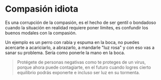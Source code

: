 # Compasión idiota

Es una corrupción de la compasión, es el hecho de ser gentil o bondadoso cuando la situación en realidad requiere poner límites, es confundir los buenos modales con la compasión.

Un ejemplo es un perro con rabia y espuma en la boca, no puedes acercarte a acariciarlo, a abrazarlo, a mandarle "luz rosa" y con eso vas a sanar su problema. Sería como ponerle la mano en la boca.

> Protégete de personas negativas como te proteges de un virus, porque ahora puede contagiarte, en el futuro cuando logres cierto equilibrio podrás exponerte e incluso ser luz en su tormenta.